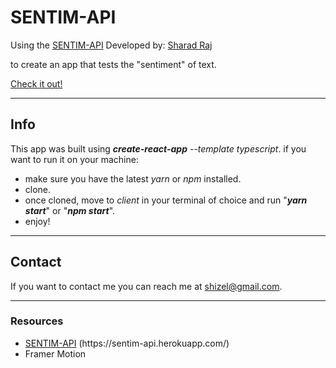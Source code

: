 # SENTIM-API
Using the <a href="https://sentim-api.herokuapp.com/">SENTIM-API</a> Developed by: <a href="https://github.com/sharadcodes/" target="_blank">Sharad Raj</a></p> to create an app that tests the "sentiment" of text.

<a href="https://sentiment-checker.shaigilboa.vercel.app/">Check it out!</a>

---
## Info
<p>This app was built using <i><b>create-react-app</b></i> <i>--template typescript</i>. if you want to run it on your machine:<p>
<ul>
  <li>make sure you have the latest <i>yarn</i> or <i>npm</i> installed.
  <li>clone.</li>
  <li>once cloned, move to <i>client</i> in your terminal of choice and run "<b><i>yarn start</b></i>" or "<b><i>npm start</b></i>".
  <li>enjoy!</li>
</ul>

---
## Contact

If you want to contact me you can reach me at <shizel@gmail.com>.

---
### Resources
<ul>
  <li><a href="https://sentim-api.herokuapp.com/" traget="_blank" alt='WeatherAPIURL' >SENTIM-API</a> (https://sentim-api.herokuapp.com/)</li>
  <li>Framer Motion</li>
</ul>